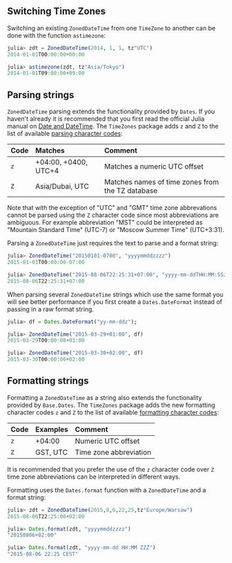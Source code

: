 ## Switching Time Zones

Switching an existing `ZonedDateTime` from one `TimeZone` to another can be done with the function `astimezone`:

```julia
julia> zdt = ZonedDateTime(2014, 1, 1, tz"UTC")
2014-01-01T00:00:00+00:00

julia> astimezone(zdt, tz"Asia/Tokyo")
2014-01-01T09:00:00+09:00
```

## Parsing strings

`ZonedDateTime` parsing extends the functionality provided by `Dates`. If you haven't already it is recommended that you first read the official Julia manual on [Date and DateTime](https://docs.julialang.org/en/stable/manual/dates/#Constructors-1). The `TimeZones` package adds `z` and `Z` to the list of available [parsing character codes](https://docs.julialang.org/en/stable/stdlib/dates/#Base.Dates.DateFormat):

| Code | Matches              | Comment                                          |
|:-----|:---------------------|:-------------------------------------------------|
| `z`  | +04:00, +0400, UTC+4 | Matches a numeric UTC offset                     |
| `Z`  | Asia/Dubai, UTC      | Matches names of time zones from the TZ database |

Note that with the exception of "UTC" and "GMT" time zone abbrevations cannot be parsed using the `Z` character code since most abbreviations are ambiguous. For example abbreviation "MST" could be interpreted as "Mountain Standard Time" (UTC-7) or "Moscow Summer Time" (UTC+3:31).

Parsing a `ZonedDateTime` just requires the text to parse and a format string:

```julia
julia> ZonedDateTime("20150101-0700", "yyyymmddzzzz")
2015-01-01T00:00:00-07:00

julia> ZonedDateTime("2015-08-06T22:25:31+07:00", "yyyy-mm-ddTHH:MM:SSzzzz")
2015-08-06T22:25:31+07:00
```

When parsing several `ZonedDateTime` strings which use the same format you will see better performance if you first create a `Dates.DateFormat` instead of passing in a raw format string.

```julia
julia> df = Dates.DateFormat("yy-mm-ddz");

julia> ZonedDateTime("2015-03-29+01:00", df)
2015-03-29T00:00:00+01:00

julia> ZonedDateTime("2015-03-30+02:00", df)
2015-03-30T00:00:00+02:00
```

## Formatting strings

Formatting a `ZonedDateTime` as a string also extends the functionality provided by `Base.Dates`. The `TimeZones` package adds the new formatting character codes `z` and `Z` to the list of available [formatting character codes](https://docs.julialang.org/en/stable/stdlib/dates/#Base.Dates.format-Tuple{Base.Dates.TimeType,AbstractString}):

| Code | Examples             | Comment                                          |
|:-----|:---------------------|:-------------------------------------------------|
| `z`  | +04:00               | Numeric UTC offset                               |
| `Z`  | GST, UTC             | Time zone abbreviation                           |

It is recommended that you prefer the use of the `z` character code over `Z` time zone abbreviations can be interpreted in different ways.

Formatting uses the `Dates.format` function with a `ZonedDateTime` and a format string:

```julia
julia> zdt = ZonedDateTime(2015,8,6,22,25,tz"Europe/Warsaw")
2015-08-06T22:25:00+02:00

julia> Dates.format(zdt, "yyyymmddzzzz")
"20150806+02:00"

julia> Dates.format(zdt, "yyyy-mm-dd HH:MM ZZZ")
"2015-08-06 22:25 CEST"
```
